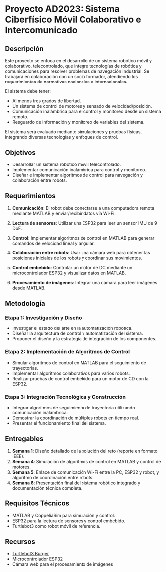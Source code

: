 # Proyecto AD2023: Sistema Ciberfísico Móvil Colaborativo e Intercomunicado

## Descripción
Este proyecto se enfoca en el desarrollo de un sistema robótico móvil y colaborativo, telecontrolado, que integre tecnologías de robótica y comunicaciones para resolver problemas de navegación industrial. Se trabajará en colaboración con un socio formador, atendiendo los requerimientos de normativas nacionales e internacionales.

El sistema debe tener:
- Al menos tres grados de libertad.
- Un sistema de control de motores y sensado de velocidad/posición.
- Comunicación inalámbrica para el control y monitoreo desde un sistema remoto.
- Resguardo de información y monitoreo de variables del sistema.

El sistema será evaluado mediante simulaciones y pruebas físicas, integrando diversas tecnologías y enfoques de control.

## Objetivos
- Desarrollar un sistema robótico móvil telecontrolado.
- Implementar comunicación inalámbrica para control y monitoreo.
- Diseñar e implementar algoritmos de control para navegación y colaboración entre robots.

## Requerimientos
1. **Comunicación**: El robot debe conectarse a una computadora remota mediante MATLAB y enviar/recibir datos vía Wi-Fi.
2. **Lectura de sensores**: Utilizar una ESP32 para leer un sensor IMU de 9 DoF.
3. **Control**: Implementar algoritmos de control en MATLAB para generar comandos de velocidad lineal y angular.
4. **Colaboración entre robots**: Usar una cámara web para obtener las posiciones iniciales de los robots y coordinar sus movimientos.

5. **Control embebido**: Controlar un motor de DC mediante un microcontrolador ESP32 y visualizar datos en MATLAB.
6. **Procesamiento de imágenes**: Integrar una cámara para leer imágenes desde MATLAB.

## Metodología

### Etapa 1: Investigación y Diseño
- Investigar el estado del arte en la automatización robótica.
- Diseñar la arquitectura de control y automatización del sistema.
- Proponer el diseño y la estrategia de integración de los componentes.

### Etapa 2: Implementación de Algoritmos de Control
- Simular algoritmos de control en MATLAB para el seguimiento de trayectorias.
- Implementar algoritmos colaborativos para varios robots.
- Realizar pruebas de control embebido para un motor de CD con la ESP32.

### Etapa 3: Integración Tecnológica y Construcción
- Integrar algoritmos de seguimiento de trayectoria utilizando comunicación inalámbrica.
- Demostrar la coordinación de múltiples robots en tiempo real.
- Presentar el funcionamiento final del sistema.

## Entregables
1. **Semana 1**: Diseño detallado de la solución del reto (reporte en formato IEEE).
2. **Semana 4**: Simulación de algoritmos de control en MATLAB y control de motores.
3. **Semana 5**: Enlace de comunicación Wi-Fi entre la PC, ESP32 y robot, y algoritmo de coordinación entre robots.
4. **Semana 6**: Presentación final del sistema robótico integrado y documentación técnica completa.

## Requisitos Técnicos
- MATLAB y CoppeliaSim para simulación y control.
- ESP32 para la lectura de sensores y control embebido.
- Turtlebot3 como robot móvil de referencia.

## Recursos
- [Turtlebot3 Burger](https://www.robotis.us/turtlebot-3-burger-us/)
- Microcontrolador ESP32
- Cámara web para el procesamiento de imágenes


